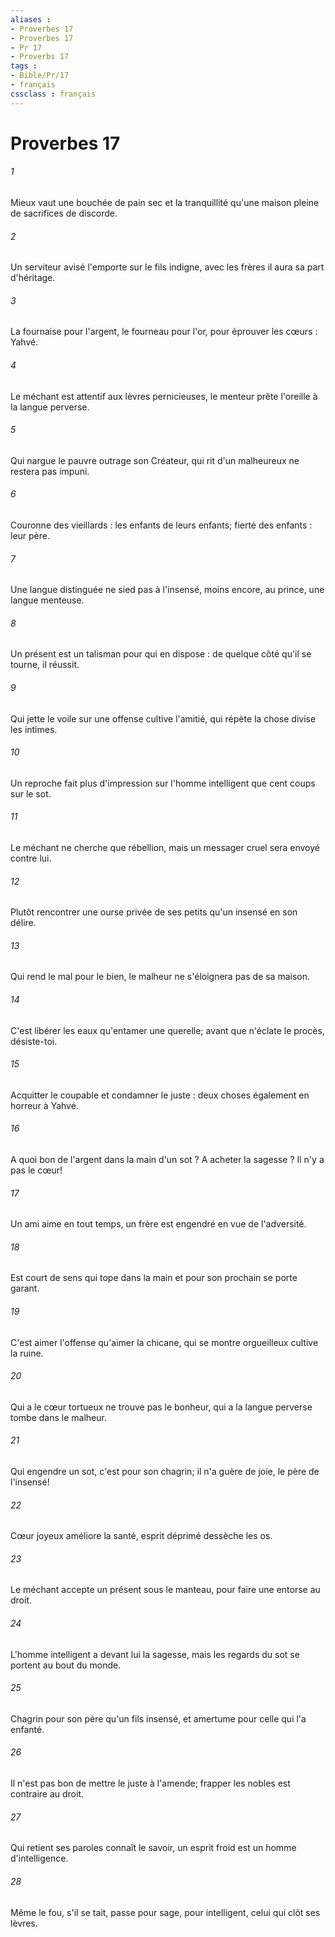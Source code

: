 ```yaml
---
aliases : 
- Proverbes 17
- Proverbes 17
- Pr 17
- Proverbs 17
tags : 
- Bible/Pr/17
- français
cssclass : français
---
```


# Proverbes 17

###### 1
Mieux vaut une bouchée de pain sec et la tranquillité qu'une maison pleine de sacrifices de discorde. 
###### 2
Un serviteur avisé l'emporte sur le fils indigne, avec les frères il aura sa part d'héritage. 
###### 3
La fournaise pour l'argent, le fourneau pour l'or, pour éprouver les cœurs : Yahvé. 
###### 4
Le méchant est attentif aux lèvres pernicieuses, le menteur prête l'oreille à la langue perverse. 
###### 5
Qui nargue le pauvre outrage son Créateur, qui rit d'un malheureux ne restera pas impuni. 
###### 6
Couronne des vieillards : les enfants de leurs enfants; fierté des enfants : leur père. 
###### 7
Une langue distinguée ne sied pas à l'insensé, moins encore, au prince, une langue menteuse. 
###### 8
Un présent est un talisman pour qui en dispose : de quelque côté qu'il se tourne, il réussit. 
###### 9
Qui jette le voile sur une offense cultive l'amitié, qui répète la chose divise les intimes. 
###### 10
Un reproche fait plus d'impression sur l'homme intelligent que cent coups sur le sot. 
###### 11
Le méchant ne cherche que rébellion, mais un messager cruel sera envoyé contre lui. 
###### 12
Plutôt rencontrer une ourse privée de ses petits qu'un insensé en son délire. 
###### 13
Qui rend le mal pour le bien, le malheur ne s'éloignera pas de sa maison. 
###### 14
C'est libérer les eaux qu'entamer une querelle; avant que n'éclate le procès, désiste-toi. 
###### 15
Acquitter le coupable et condamner le juste : deux choses également en horreur à Yahvé. 
###### 16
A quoi bon de l'argent dans la main d'un sot ? A acheter la sagesse ? Il n'y a pas le cœur! 
###### 17
Un ami aime en tout temps, un frère est engendré en vue de l'adversité. 
###### 18
Est court de sens qui tope dans la main et pour son prochain se porte garant. 
###### 19
C'est aimer l'offense qu'aimer la chicane, qui se montre orgueilleux cultive la ruine. 
###### 20
Qui a le cœur tortueux ne trouve pas le bonheur, qui a la langue perverse tombe dans le malheur. 
###### 21
Qui engendre un sot, c'est pour son chagrin; il n'a guère de joie, le père de l'insensé! 
###### 22
Cœur joyeux améliore la santé, esprit déprimé dessèche les os. 
###### 23
Le méchant accepte un présent sous le manteau, pour faire une entorse au droit. 
###### 24
L'homme intelligent a devant lui la sagesse, mais les regards du sot se portent au bout du monde. 
###### 25
Chagrin pour son père qu'un fils insensé, et amertume pour celle qui l'a enfanté. 
###### 26
Il n'est pas bon de mettre le juste à l'amende; frapper les nobles est contraire au droit. 
###### 27
Qui retient ses paroles connaît le savoir, un esprit froid est un homme d'intelligence. 
###### 28
Même le fou, s'il se tait, passe pour sage, pour intelligent, celui qui clôt ses lèvres. 
